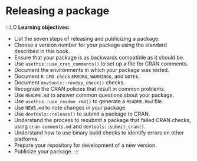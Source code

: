 # Releasing a package

:::LO
**Learning objectives:**

* List the seven steps of releasing and publicizing a package.
* Choose a version number for your package using the standard described in this book.
* Ensure that your package is as backwards compatible as it should be.
* Use `usethis::use_cran_comments()` to set up a file for CRAN comments.
* Document the environments in which your package was tested.
* Document `R CMD check` `ERROR`s, `WARNING`s, and `NOTE`s.
* Document `devtools::revdep_check()` checks.
* Recognize the CRAN policies that result in common problems.
* Use `README.md` to answer common questions about your package.
* Use `usethis::use_readme_rmd()` to generate a `README.Rmd` file.
* Use `NEWS.md` to note changes in your package.
* Use `devtools::release()` to submit a package to CRAN.
* Understand the process to resubmit a package that failed CRAN checks, using `cran-comments.md` and `devtools::submit_cran()`.
* Understand how to use binary build checks to identify errors on other platforms.
* Prepare your repository for development of a new version.
* Publicize your package.
:::
